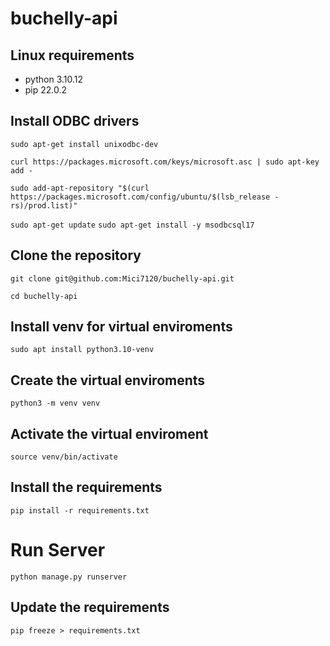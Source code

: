 # buchelly-api

## Linux requirements
- python 3.10.12
- pip 22.0.2

## Install ODBC drivers
`sudo apt-get install unixodbc-dev`

`curl https://packages.microsoft.com/keys/microsoft.asc | sudo apt-key add -`

`sudo add-apt-repository "$(curl https://packages.microsoft.com/config/ubuntu/$(lsb_release -rs)/prod.list)"`

`sudo apt-get update`
`sudo apt-get install -y msodbcsql17`

## Clone the repository

`git clone git@github.com:Mici7120/buchelly-api.git`

`cd buchelly-api`

## Install venv for virtual enviroments

`sudo apt install python3.10-venv`

## Create the virtual enviroments

`python3 -m venv venv`

## Activate the virtual enviroment

`source venv/bin/activate`

## Install the requirements

`pip install -r requirements.txt`

# Run Server

`python manage.py runserver`

## Update the requirements

`pip freeze > requirements.txt`